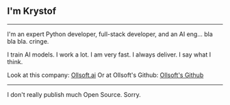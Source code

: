 ## I'm Krystof

---

I'm an expert Python developer, full-stack developer, and an AI eng... bla bla bla. cringe.

I train AI models. 
I work a lot. 
I am very fast. 
I always deliver.
I say what I think.

Look at this company: [Ollsoft.ai](https://ollsoft.ai)
Or at Ollsoft's Github: [Ollsoft's Github](https://github.com/Ollsoft-ai)

---

I don't really publish much Open Source. Sorry.
